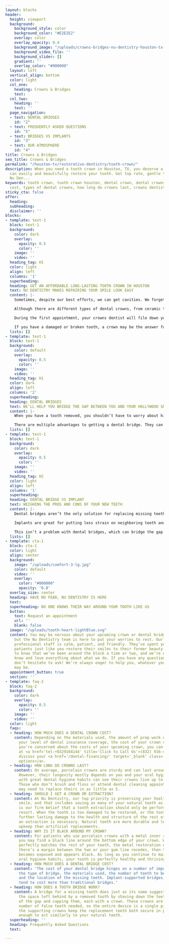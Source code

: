 ```yaml
---
layout: blocks
header:
  height: viewport
  background:
    background_style: color
    background_color: "#E2E2E2"
    overlay: color
    overlay_opacity: 0.4
    background_image: "/uploads/crowns-bridges-nu-dentistry-houston-tx-hero.jpg"
    background_video_file: ''
    background_slider: []
    gradient: ''
    overlay_color: "#000000"
  layout: left
  vertical_align: bottom
  color: light
  col_one:
    heading: Crowns & Bridges
    text: 
  col_two:
    heading: ''
    text: ''
  page_navigation:
  - text: DENTAL BRIDGES
    id: "2"
  - text: FREQUENTLY ASKED QUESTIONS
    id: "5"
  - text: BRIDGES VS IMPLANTS
    id: "3"
  - text: OUR ATMOSPHERE
    id: "4"
title: Crowns & Bridges
seo_title: Crowns & Bridges
permalink: "/houston-tx/restorative-dentistry/tooth-crown/"
description: When you need a tooth crown in Houston, TX, you deserve a dentist who
  can easily and beautifully restore your tooth. Get top rate, gentle treatment at
  Nu Den...
keywords: tooth crown, tooth crown houston, dental crown, dental crowns, dental crown
  cost, types of dental crowns, how long do crowns last, crowns dentist, dental bri...
sticky_cta: false
offer:
  heading: 
  subheading: 
  disclaimer: ''
blocks:
- template: text-1
  block: text-1
  background:
    color: dark
    overlay:
      opacity: 0.5
      color: ''
    image: ''
    video: ''
  heading_tag: H1
  color: light
  align: left
  columns: '1'
  superheading: 
  heading: GET AN AFFORDABLE LONG-LASTING TOOTH CROWN IN HOUSTON
  text: NU DENTISTRY MAKES REPAIRING YOUR SMILE LOOK EASY
  content: |-
    Sometimes, despite our best efforts, we can get cavities. We forget to floss for a few days, or we snack on a few too many sweets between dental visits. Here at Nu Dentistry, we understand that sometimes the tooth decay can run a little too deep, and a <a href='/houston-tx/restorative-dentistry/cavity-fillings/' target='_blank' class='paragraph-link'>filling</a> isn’t enough to fix it anymore. When this is the case, we recommend you get a crown. Dental crowns are the most traditional way to protect or fix a broken or damaged tooth that’s beyond the help of a filling. Also called a cap, a crown covers the tooth’s surface and restores it to its natural shape and size.

    Although there are different types of dental crowns, from ceramic to metals like gold, porcelain crowns are the most common. With our dentists’ expert eye for detail, a porcelain crown blends in seamlessly with your natural teeth, and the metal restoration hidden underneath is extremely durable. With excellent dental care, your crown can last up to 25 to 30 years before it needs to be replaced. Dental crowns take two appointments to complete.

    During the first appointment, your crowns dentist will file down your tooth, removing any decay and damage before creating a mold of your tooth. This mold will be used to create a natural-looking crown that will perfectly fit your bite and tooth alignment. We’ll then set you up with a temporary crown to keep your tooth protected and sealed while your shiny, new crown is being made. Once your permanent crown is ready, the dentist will secure it to your tooth with a dental adhesive. We’ll make sure it fits correctly and that your bite feels just as natural as it ever was.

    If you have a damaged or broken tooth, a crown may be the answer for you. Give us a call today so that we can help restore your smile!
  lists: []
- template: text-1
  block: text-1
  background:
    color: default
    overlay:
      opacity: 0.5
      color: ''
    image: ''
    video: ''
  heading_tag: H1
  color: dark
  align: left
  columns: '2'
  superheading: 
  heading: DENTAL BRIDGES
  text: WE’LL HELP YOU BRIDGE THE GAP BETWEEN YOU AND YOUR HOLLYWOOD SMILE!
  content: |-
    When you have a tooth removed, you shouldn’t have to worry about hiding your smile. At Nu Dentistry, we’re experts when it comes to bringing new life to your smile with a dental bridge for a missing tooth. Bridges are a simple way to fill the gap between two teeth and have it look natural. Similar to a crown, a bridge is prepared by shaving down the neighboring teeth surrounding the gap and topping them, each with a porcelain cap. What sets bridges apart, however, is what’s sandwiched between the two caps: an artificial tooth.

    There are multiple advantages to getting a dental bridge. They can maintain your facial structure by securing teeth that are drifting into the space left behind by a missing tooth. They can also stabilize your bite, helping to restore your speech and eating to normal. Bridges can also replace multiple missing teeth, making it a great alternative option for <a href='/houston-tx/restorative-dentistry/dentures/' target='_blank' class='paragraph-link'>partial dentures</a>. Are you interested in strengthening your teeth and restoring your smile with dental bridges? Call our office today at <a href='tel:+8329164144' title='Click to Call Us'>(832) 916-4144</a> to get started!
  lists: []
- template: text-1
  block: text-1
  background:
    color: dark
    overlay:
      opacity: 0.5
      color: ''
    image: ''
    video: ''
  heading_tag: H2
  color: light
  align: left
  columns: '1'
  superheading: 
  heading: DENTAL BRIDGE VS IMPLANT
  text: WEIGHING THE PROS AND CONS OF YOUR NEW TEETH
  content: |-
    Dental bridges aren’t the only solution for replacing missing teeth. There’s also <a href='/houston-tx/restorative-dentistry/dental-implants/' target='_blank' class='paragraph-link'>dental implants</a>. What’s the difference and which one is better for your needs? Implants are a 3-part artificial tooth made of a metal post (or implant) screwed into the jawbone, a crown to act as the natural-looking tooth, and an abutment to attach the two. Implants don’t need any additional work done on neighboring teeth like a bridge does, but a bone graft may be required if the jaw isn’t strong enough to support the post.

    Implants are great for putting less strain on neighboring teeth and are easier to clean and maintain, but they’re much more costly than dental bridges. They’re also permanent, as they’ve been surgically implanted into the jaw and fused to the bone. Dental implants also take much longer to complete as the mouth needs more time to heal from such an intensive treatment. Another drawback of implants is that they can only replace one tooth at a time unless you’re planning to have what’s known as an All-on-4 implant procedure.

    This isn’t a problem with dental bridges, which can bridge the gap between as many as four or more extracted teeth at a time. To get the best of both worlds, our dentist may recommend you take a blended approach with implant-supported bridges. This option is especially popular for patients who’ve had multiple molars removed and don’t have an anchoring tooth on both ends to support a bridge. To speak with your dentist about which option is right for you, contact our office today at <a href='tel:+8329164144' title='Click to Call Us'>(832) 916-4144</a> today.
  lists: []
- template: cta-1
  block: cta-1
  color: light
  align: center
  background:
    image: "/uploads/comfort-3-lg.jpg"
    color: default
    video: ''
    overlay:
      color: "#000000"
      opacity: '0.8'
  overlay_size: center
  heading: HAVE NO FEAR, NU DENTISTRY IS HERE
  text: 
  superheading: NO ONE KNOWS THEIR WAY AROUND YOUR TOOTH LIKE US
  button:
    text: Request an appointment
    url: ''
    blank: false
  image: "/uploads/tooth-heart-lightBlue.svg"
  content: You may be nervous about your upcoming crown or dental bridge procedure,
    but the Nu Dentistry team is here to put your worries to rest. Our highly-experienced
    professional staff is calm, patient, and friendly. They’ve spent years helping
    patients just like you restore their smiles to their former beauty. We want you
    to know that we’ve been around the block a time or two, and we’re experts who
    know and love everything about what we do. If you have any questions or concerns,
    don’t hesitate to ask! We’re always eager to help you, whatever your dental needs
    may be.
  appointment_button: true
  section: ''
- template: faq-2
  block: faq-2
  background:
    color: dark
    overlay:
      opacity: 0.5
      color: ''
    image: ''
    video: ''
  color: light
  faqs:
  - heading: HOW MUCH DOES A DENTAL CROWN COST?
    content: Depending on the materials used, the amount of prep work needed, and
      your level of dental insurance coverage, the cost of your crown can vary. If
      you’re concerned about the costs of your upcoming crown, you can call our office
      at <a href='tel:+8329164144' title='Click to Call Us'>(832) 916-4144</a> to
      discuss your <a href='/dental-financing/' target='_blank' class='paragraph-link'>financial
      options</a>.
  - heading: HOW LONG DO CROWNS LAST?
    content: On average, porcelain crowns are sturdy and can last around 15 years.
      However, their longevity mostly depends on you and your oral hygiene. Patients
      with great dental hygiene habits can see their crowns live up to 25 to 30 years.
      Those who don’t brush and floss or attend dental cleaning appointments regularly
      may need to replace theirs in as little as 5.
  - heading: SHOULD I GET A CROWN OR EXTRACTION?
    content: At Nu Dentistry, our top priority is preserving your healthy, beautiful
      smile, and that includes saving as many of your natural teeth as we can. It
      is our firm belief that a tooth extraction should only be performed as a last
      resort. When the tooth is too damaged to be restored, or the tooth will cause
      further lasting damage to the health and structure of the rest of your mouth,
      an extraction is necessary. Natural teeth are more durable and less costly to
      upkeep than artificial replacements.
  - heading: WHY IS IT BLACK AROUND MY CROWN?
    content: For patients who use porcelain crowns with a metal inner restoration,
      you may find a black line around the bottom edge of your crown. While the porcelain
      perfectly matches the rest of your teeth, the metal restoration does not. If
      there’s a margin between the two or your gum line recedes, then the restoration
      becomes exposed and appears black. As long as you continue to maintain good
      oral hygiene habits, your tooth is perfectly healthy and thriving with its crown.
  - heading: HOW MUCH DOES A DENTAL BRIDGE COST?
    content: 'The cost of your dental bridge hinges on a number of important factors:
      the type of bridge, the materials used, the number of teeth to be replaced,
      and the location of the missing teeth. Implant-supported bridges, for example,
      tend to cost more than traditional bridges.'
  - heading: HOW DOES A TOOTH BRIDGE WORK?
    content: A bridge for a missing tooth does just as its name suggests. It bridges
      the space left behind by a removed tooth by shaving down the teeth on both ends
      of the gap and capping them, each with a crown. These crowns are joined to the
      number of false teeth needed, so the entire device is a single piece. Altogether,
      the supporting crowns keep the replacement teeth both secure in place and strong
      enough to act similarly to your natural teeth.
  superheading: ''
  heading: Frequently Asked Questions
  text: 

---
```

